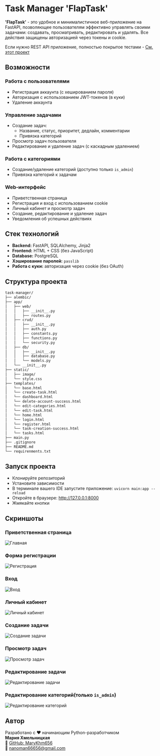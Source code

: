 # Task Manager 'FlapTask'

**'FlapTask'** - это удобное и минималистичное веб-приложение на FastAPI, позволяющее пользователям эффективно управлять своими задачами: создавать, просматривать, редактировать и удалять. Все действия защищены авторизацией через токены и cookie.

Если нужно REST API приложение, полностью покрытое тестами - [См. этот проект](https://github.com/MaryKhm656/bank_account_app)

## Возможности

### Работа с пользователями
- Регистрация аккаунта (с хешированием пароля)
- Авторизация с использованием JWT-токенов (в куки)
- Удаление аккаунта

### Управление задачами
- Создание задач:
    - Название, статус, приоритет, дедлайн, комментарии
    - Привязка категорий
- Просмотр задач пользователя
- Редактирование и удаление задач (с каскадным удалением)

### Работа с категориями
- Создание/удаление категорий (доступно только `is_admin`)
- Привязка категорий к задачам

### Web-интерфейс
- Приветственная страница
- Регистрация и вход с использованием cookie
- Личный кабинет и просмотр задач
- Создание, редактирование и удаление задач
- Уведомления об успешных действиях

## Стек технологий

- **Backend:** FastAPI, SQLAlchemy, Jinja2
- **Frontend:** HTML + CSS (без JavaScript)
- **Database:** PostgreSQL
- **Хэширование паролей:** `passlib`
- **Работа с куки:** авторизация через cookie (без OAuth)

## Структура проекта
```bash
task-manager/                 
├── alembic/                         
├── app/
│   ├── web/
│   │   ├── __init__.py
│   │   ├── routes.py
│   ├── crud/
│   │   ├── __init__.py
│   │   ├── auth.py
│   │   ├── constants.py
│   │   ├── functions.py
│   │   └── security.py
│   ├── db/
│   │   ├── __init__.py
│   │   ├── database.py
│   │   └── models.py
│   └── __init__.py
├── static/
│   ├── image/
│   └── style.css
├── templates/
│   └── base.html
│   └── create-task.html
│   └── dashboard.html
│   └── delete-account-success.html
│   └── edit-categories.html
│   └── edit-task.html
│   └── home.html
│   └── login.html
│   └── register.html
│   └── task-creation-success.html
│   └── tasks.html
├── main.py
├── .gitignore
├── README.md
└── requirenments.txt
```

## Запуск проекта

- Клонируйте репозиторий
- Установите зависимости
- В терминале вашего IDE запустите приложение: ``` uvicorn main:app --reload ```
- Откройте в браузере: http://127.0.0.1:8000
- Жмякайте кнопки

## Скриншоты

### Приветственная страница
![Главная](static/image/home.png)

### Форма регистрации
![Регистрация](static/image/register.png)

### Вход
![Вход](static/image/login.png)

### Личный кабинет
![Личный кабинет](static/image/dashboard.png)

### Создание задачи
![Создание задачи](static/image/create-task.png)

### Просмотр задач
![Просмотр задач](static/image/tasks.png)

### Редактирование задачи
![Редактирование задачи](static/image/edit-task.png)

### Редактирование категорий(только `is_admin`)
![Редактирование категорий](static/image/edit-categories.png)

## Автор
Разработано с ❤️ начинающим Python-разработчиком  
**Мария Хмельницкая**  
🔗 [GitHub: MaryKhm656](https://github.com/MaryKhm656)  
📧 nanoman66656@gmail.com
